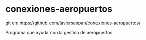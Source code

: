 # conexiones-aeropuertos

git en: https://github.com/javiersanpan/conexiones-aeropuertos/

Programa que ayuda con la gestión de aeropuertos.
